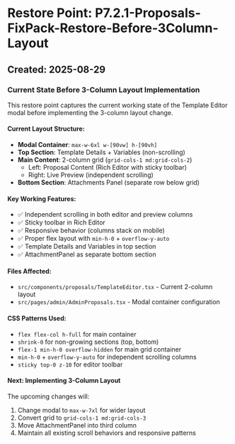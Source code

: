 # Restore Point: P7.2.1-Proposals-FixPack-Restore-Before-3Column-Layout

## Created: 2025-08-29

### Current State Before 3-Column Layout Implementation

This restore point captures the current working state of the Template Editor modal before implementing the 3-column layout change.

#### Current Layout Structure:
- **Modal Container**: `max-w-6xl w-[90vw] h-[90vh]`
- **Top Section**: Template Details + Variables (non-scrolling)
- **Main Content**: 2-column grid (`grid-cols-1 md:grid-cols-2`)
  - Left: Proposal Content (Rich Editor with sticky toolbar)
  - Right: Live Preview (independent scrolling)
- **Bottom Section**: Attachments Panel (separate row below grid)

#### Key Working Features:
- ✅ Independent scrolling in both editor and preview columns
- ✅ Sticky toolbar in Rich Editor 
- ✅ Responsive behavior (columns stack on mobile)
- ✅ Proper flex layout with `min-h-0` + `overflow-y-auto`
- ✅ Template Details and Variables in top section
- ✅ AttachmentPanel as separate bottom section

#### Files Affected:
- `src/components/proposals/TemplateEditor.tsx` - Current 2-column layout
- `src/pages/admin/AdminProposals.tsx` - Modal container configuration

#### CSS Patterns Used:
- `flex flex-col h-full` for main container
- `shrink-0` for non-growing sections (top, bottom)
- `flex-1 min-h-0 overflow-hidden` for main grid container
- `min-h-0` + `overflow-y-auto` for independent scrolling columns
- `sticky top-0 z-10` for editor toolbar

#### Next: Implementing 3-Column Layout
The upcoming changes will:
1. Change modal to `max-w-7xl` for wider layout
2. Convert grid to `grid-cols-1 md:grid-cols-3` 
3. Move AttachmentPanel into third column
4. Maintain all existing scroll behaviors and responsive patterns